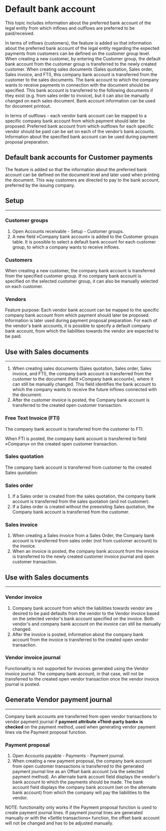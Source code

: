 # Default bank account

This topic includes information about the preferred bank account of the legal entity from which inflows and outflows are preferred to be paid/received.

In terms of inflows (customers), the feature is added so that information about the preferred bank account of the legal entity regarding the expected payments from customers can be defined on the customer group level. When creating a new customer, by entering the Customer group, the default bank account from the customer group is transferred to the newly created customer. When creating sales documents (Sales quotation, Sales order, Sales invoice, and FTI), this company bank account is transferred from the customer to the sales documents. The bank account to which the company wants to receive payments in connection with the document should be specified. This bank account is transferred to the following documents if they exist (e.g. from sales order to invoice), but it can also be manually changed on each sales document. Bank account information can be used  for document printout.

In terms of outflows - each vendor bank account can be mapped to a specific company bank account from which payment should later be proposed. Preferred bank account from which outflows for each specific vendor should be paid can be set on each of the vendor’s bank accounts. Information about the specified bank account can be used during payment proposal preparation.

## **Default bank accounts for Customer payments**


The feature is added so that the information about the preferred bank account can be defined on the document level and later used when printing the document. This way customers are directed to pay to the bank account, preferred by the issuing company. 

## **Setup**
---

### Customer groups

1. Open Accounts receivable - Setup - Customer groups.
2. A new field »Company bank account« is added to the Customer groups table. It is possible to select a default bank account for each customer group, to which a company wants to receive inflows.


### Customers

When creating a new customer, the company bank account is transferred from the specified customer group. If no company bank account is specified on the selected customer group, it can also be manually selected on each customer.

### Vendors

Feature purpose: Each vendor bank account can be mapped to the specific company bank account from which payment should later be proposed. Information is later used during payment proposal preparation. 
For each of the vendor's bank accounts, it is possible to specify a default company bank account, from which the liabilities towards the vendor are expected to be paid.
 
## **Use with Sales documents**
---

1. When creating sales documents (Sales quotation, Sales order, Sales invoice, and FTI), the company bank account is transferred from the customer to the document (field »Company bank account«), where it can still be manually changed. This field identifies the bank account to which the company wants to receive the future inflows connected with the document.
2. After the customer invoice is posted, the Company bank account is transferred to the created open customer transaction.

### **Free Text Invoice (FTI)**

The company bank account is transferred from the customer to FTI.
 
When FTI is posted, the company bank account is transferred to field »Company« on the created open customer transaction.
 
### **Sales quotation**

The company bank account is transferred from customer to the created Sales quotation:
 
### **Sales order**

1. If a Sales order is created from the sales quotation, the company bank account is transferred from the sales quotation (and not customer).
2. If a Sales order is created without the preexisting Sales quotation, the Company bank account is transferred from the customer.

### **Sales invoice**

1. When creating a Sales invoice from a Sales Order, the Company bank account is transferred from sales order (not from customer account) to the invoice.
2. When an invoice is posted, the company bank account from the invoice is transferred to the newly created customer invoice journal and open customer transaction.
 
## **Use with Sales documents**
---
 
### **Vendor invoice**

1. Company bank account from which the liabilities towards vendor are desired to be paid defaults from the vendor to the Vendor invoice based on the selected vendor's bank account specified on the invoice. Both vendor's and company bank account on the invoice can still be manually changed.
2. After the invoice is posted, information about the company bank account from the invoice is transferred to the created open vendor transaction.
 
### **Vendor invoice journal**

Functionality is not supported for invoices generated using the Vendor invoice journal. The company bank account, in that case, will not be transferred to the created open vendor transaction once the vendor invoice journal is posted.

## **Generate Vendor payment journal**
---

Company bank accounts are transferred from open vendor transactions to vendor payment journal if **payment attribute »Third-party bank« is checked** on the payment method, used when generating vendor payment lines via the Payment proposal function.
 
### Payment proposal

1. Open Accounts payable - Payments - Payment journal.
2. When creating a new payment proposal, the company bank account from open customer transactions is transferred to the generated payment journal line as an Offset bank account (via the selected payment method).
An alternate bank account field displays the vendor's bank account to which the payments should be made. The bank account field displays the company bank account (set on the alternate bank account) from which the company will pay the liabilities to the vendor.
 
NOTE: functionality only works if the Payment proposal function is used to create payment journal lines. If payment journal lines are generated manually or with the »Settle transactions« function, the offset bank account will not be changed and has to be adjusted manually.
